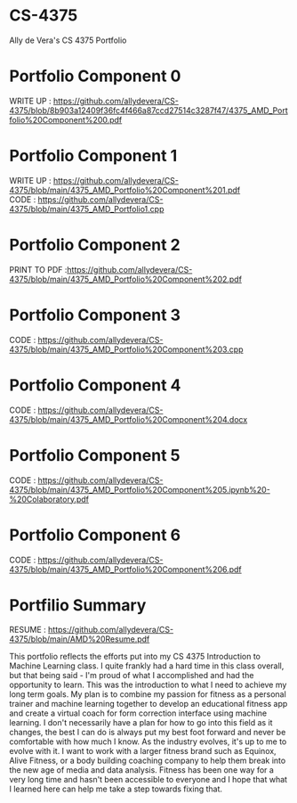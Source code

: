 # CS-4375
Ally de Vera's CS 4375 Portfolio

# Portfolio Component 0
WRITE UP : https://github.com/allydevera/CS-4375/blob/8b903a12409f36fc4f466a87ccd27514c3287f47/4375_AMD_Portfolio%20Component%200.pdf

# Portfolio Component 1
WRITE UP : https://github.com/allydevera/CS-4375/blob/main/4375_AMD_Portfolio%20Component%201.pdf        
CODE : https://github.com/allydevera/CS-4375/blob/main/4375_AMD_Portfolio1.cpp

# Portfolio Component 2
PRINT TO PDF :https://github.com/allydevera/CS-4375/blob/main/4375_AMD_Portfolio%20Component%202.pdf

# Portfolio Component 3
CODE : https://github.com/allydevera/CS-4375/blob/main/4375_AMD_Portfolio%20Component%203.cpp

# Portfolio Component 4
CODE : https://github.com/allydevera/CS-4375/blob/main/4375_AMD_Portfolio%20Component%204.docx

# Portfolio Component 5
CODE : https://github.com/allydevera/CS-4375/blob/main/4375_AMD_Portfolio%20Component%205.ipynb%20-%20Colaboratory.pdf

# Portfolio Component 6
CODE : https://github.com/allydevera/CS-4375/blob/main/4375_AMD_Portfolio%20Component%206.pdf

# Portfilio Summary
RESUME : https://github.com/allydevera/CS-4375/blob/main/AMD%20Resume.pdf

This portfolio reflects the efforts put into my CS 4375 Introduction to Machine Learning class. I quite frankly had a hard time in this class overall, but that being said - I'm proud of what I accomplished and had the opportunity to learn. This was the introduction to what I need to achieve my long term goals. My plan is to combine my passion for fitness as a personal trainer and machine learning together to develop an educational fitness app and create a virtual coach for form correction interface using machine learning. I don't necessarily have a plan for how to go into this field as it changes, the best I can do is always put my best foot forward and never be comfortable with how much I know. As the industry evolves, it's up to me to evolve with it. I want to work with a larger fitness brand such as Equinox, Alive Fitness, or a body building coaching company to help them break into the new age of media and data analysis. Fitness has been one way for a very long time and hasn't been accessible to everyone and I hope that what I learned here can help me take a step towards fixing that.

